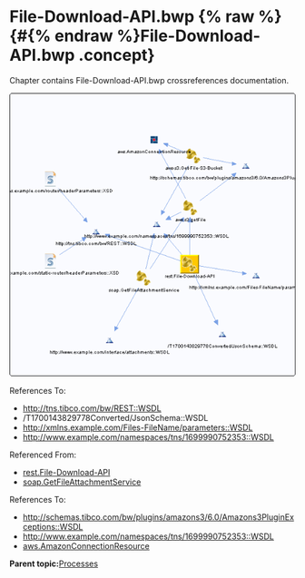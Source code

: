 # File-Download-API.bwp {% raw %}{#{% endraw %}File-Download-API.bwp .concept}

Chapter contains File-Download-API.bwp crossreferences documentation.

![](cross_rest.File-Download-API.png)

References To:

-   http://tns.tibco.com/bw/REST::WSDL
-   /T1700143829778Converted/JsonSchema::WSDL
-   http://xmlns.example.com/Files-FileName/parameters::WSDL
-   http://www.example.com/namespaces/tns/1699990752353::WSDL

Referenced From:

-   [rest.File-Download-API](../../../projects/com.odido-rfp-demo.application_1.0.0_ear/Processes/rest/File-Download-API.bwp.md)
-   [soap.GetFileAttachmentService](../../../projects/com.odido-rfp-demo.application_1.0.0_ear/Processes/soap/GetFileAttachmentService.bwp.md)

References To:

-   http://schemas.tibco.com/bw/plugins/amazons3/6.0/Amazons3PluginExceptions::WSDL
-   http://www.example.com/namespaces/tns/1699990752353::WSDL
-   [aws.AmazonConnectionResource](../../../projects/com.odido-rfp-demo.application_1.0.0_ear/resources/aws/AmazonConnectionResource.amazonconnectionResource.md)

**Parent topic:**[Processes](../../../cross/dependencies/processes/processes.md)

